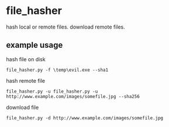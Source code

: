 # file_hasher
hash local or remote files. download remote files.

## example usage

hash file on disk

`file_hasher.py -f \temp\evil.exe --sha1`

hash remote file

`file_hasher.py -u file_hasher.py -u http://www.example.com/images/somefile.jpg --sha256`

download file

`file_hasher.py -d http://www.example.com/images/somefile.jpg`
